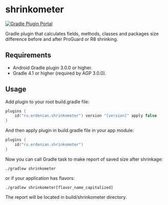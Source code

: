# shrinkometer

[![Gradle Plugin Portal](https://img.shields.io/maven-metadata/v/https/plugins.gradle.org/m2/ru/erdenian/shrinkometer/ru.erdenian.shrinkometer.gradle.plugin/maven-metadata.xml.svg?label=Gradle%20Plugin%20Portal)](https://plugins.gradle.org/plugin/ru.erdenian.shrinkometer)

Gradle plugin that calculates fields, methods, classes and packages size difference before and after ProGuard or R8 shrinking.

## Requirements

* Android Gradle plugin 3.0.0 or higher.
* Gradle 4.1 or higher (required by AGP 3.0.0).

## Usage

Add plugin to your root build.gradle file:
```kotlin
plugins {
    id("ru.erdenian.shrinkometer") version "[version]" apply false
}
```

And then apply plugin in build.gradle file in your app module:
```kotlin
plugins {
    id("ru.erdenian.shrinkometer")
}
```

Now you can call Gradle task to make report of saved size after shrinkage:
```shell script
./gradlew shrinkometer
```
or if your application has flavors:
```shell script
./gradlew shrinkometer[flavor_name_capitalized]
```

The report will be located in build/shrinkometer directory.
